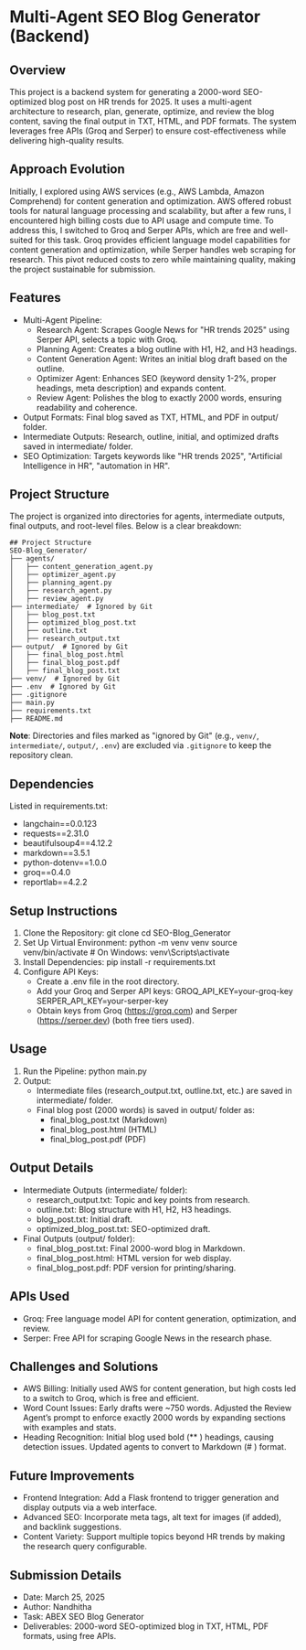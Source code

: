 # Multi-Agent SEO Blog Generator (Backend)

## Overview
This project is a backend system for generating a 2000-word SEO-optimized blog post on HR trends for 2025. It uses a multi-agent architecture to research, plan, generate, optimize, and review the blog content, saving the final output in TXT, HTML, and PDF formats. The system leverages free APIs (Groq and Serper) to ensure cost-effectiveness while delivering high-quality results.

## Approach Evolution
Initially, I explored using AWS services (e.g., AWS Lambda, Amazon Comprehend) for content generation and optimization. AWS offered robust tools for natural language processing and scalability, but after a few runs, I encountered high billing costs due to API usage and compute time. To address this, I switched to Groq and Serper APIs, which are free and well-suited for this task. Groq provides efficient language model capabilities for content generation and optimization, while Serper handles web scraping for research. This pivot reduced costs to zero while maintaining quality, making the project sustainable for submission.

## Features
- Multi-Agent Pipeline:
  - Research Agent: Scrapes Google News for "HR trends 2025" using Serper API, selects a topic with Groq.
  - Planning Agent: Creates a blog outline with H1, H2, and H3 headings.
  - Content Generation Agent: Writes an initial blog draft based on the outline.
  - Optimizer Agent: Enhances SEO (keyword density 1-2%, proper headings, meta description) and expands content.
  - Review Agent: Polishes the blog to exactly 2000 words, ensuring readability and coherence.
- Output Formats: Final blog saved as TXT, HTML, and PDF in output/ folder.
- Intermediate Outputs: Research, outline, initial, and optimized drafts saved in intermediate/ folder.
- SEO Optimization: Targets keywords like "HR trends 2025", "Artificial Intelligence in HR", "automation in HR".

## Project Structure

The project is organized into directories for agents, intermediate outputs, final outputs, and root-level files. Below is a clear breakdown:
```
## Project Structure
SEO-Blog_Generator/
├── agents/
│   ├── content_generation_agent.py
│   ├── optimizer_agent.py
│   ├── planning_agent.py
│   ├── research_agent.py
│   ├── review_agent.py
├── intermediate/  # Ignored by Git
│   ├── blog_post.txt
│   ├── optimized_blog_post.txt
│   ├── outline.txt
│   ├── research_output.txt
├── output/  # Ignored by Git
│   ├── final_blog_post.html
│   ├── final_blog_post.pdf
│   ├── final_blog_post.txt
├── venv/  # Ignored by Git
├── .env  # Ignored by Git
├── .gitignore
├── main.py
├── requirements.txt
├── README.md
```
**Note**: Directories and files marked as "ignored by Git" (e.g., `venv/`, `intermediate/`, `output/`, `.env`) are excluded via `.gitignore` to keep the repository clean.

## Dependencies
Listed in requirements.txt:
- langchain==0.0.123
- requests==2.31.0
- beautifulsoup4==4.12.2
- markdown==3.5.1
- python-dotenv==1.0.0
- groq==0.4.0
- reportlab==4.2.2

## Setup Instructions
1. Clone the Repository:
   git clone <your-repo-url>
   cd SEO-Blog_Generator
2. Set Up Virtual Environment:
   python -m venv venv
   source venv/bin/activate  # On Windows: venv\Scripts\activate
3. Install Dependencies:
   pip install -r requirements.txt
4. Configure API Keys:
   - Create a .env file in the root directory.
   - Add your Groq and Serper API keys:
     GROQ_API_KEY=your-groq-key
     SERPER_API_KEY=your-serper-key
   - Obtain keys from Groq (https://groq.com) and Serper (https://serper.dev) (both free tiers used).

## Usage
1. Run the Pipeline:
   python main.py
2. Output:
   - Intermediate files (research_output.txt, outline.txt, etc.) are saved in intermediate/ folder.
   - Final blog post (2000 words) is saved in output/ folder as:
     - final_blog_post.txt (Markdown)
     - final_blog_post.html (HTML)
     - final_blog_post.pdf (PDF)

## Output Details
- Intermediate Outputs (intermediate/ folder):
  - research_output.txt: Topic and key points from research.
  - outline.txt: Blog structure with H1, H2, H3 headings.
  - blog_post.txt: Initial draft.
  - optimized_blog_post.txt: SEO-optimized draft.
- Final Outputs (output/ folder):
  - final_blog_post.txt: Final 2000-word blog in Markdown.
  - final_blog_post.html: HTML version for web display.
  - final_blog_post.pdf: PDF version for printing/sharing.

## APIs Used
- Groq: Free language model API for content generation, optimization, and review.
- Serper: Free API for scraping Google News in the research phase.

## Challenges and Solutions
- AWS Billing: Initially used AWS for content generation, but high costs led to a switch to Groq, which is free and efficient.
- Word Count Issues: Early drafts were ~750 words. Adjusted the Review Agent’s prompt to enforce exactly 2000 words by expanding sections with examples and stats.
- Heading Recognition: Initial blog used bold (** ) headings, causing detection issues. Updated agents to convert to Markdown (# ) format.

## Future Improvements
- Frontend Integration: Add a Flask frontend to trigger generation and display outputs via a web interface.
- Advanced SEO: Incorporate meta tags, alt text for images (if added), and backlink suggestions.
- Content Variety: Support multiple topics beyond HR trends by making the research query configurable.

## Submission Details
- Date: March 25, 2025
- Author: Nandhitha
- Task: ABEX SEO Blog Generator
- Deliverables: 2000-word SEO-optimized blog in TXT, HTML, PDF formats, using free APIs.
